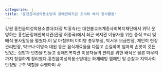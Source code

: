```yaml
---
categories: j
title: "홍천읍여성의용소방대 장애인복지관 조리와 배식 봉사활동"
---
```

강원 홍천읍여성의용소방대(대장 박홍숙)는 대한불교조계종사회복지재단에서 위탁 운영하는 홍천군장애인복지관(관장 허종국)에서 최근 복지관 이용자를 위한 중식 조리 및 배식 봉사활동을 펼쳤다.이 날 아침부터 이미영 총무부장, 박서우 보급반장, 채인희 현장관리반장, 박보나&middot;이영숙 대원 등은 음식재료들을 다듬고 손질하며 엄마의 손맛이 깃든 맛있는 집밥과 반찬을 만들고 장애인복지관 이용자들의 편리를 위한 배식은 물론 마무리까지 청결하게 정리했다.홍천읍여성의용소방대는 화재예방 캠페인 및 순찰과 지역사회 안정망 구축 역할을 수행하며 사